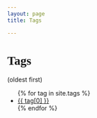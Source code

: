 ```yaml
---
layout: page
title: Tags

---
```


<div class="page-content wc-container">
	<div class="post">
		<h1 style="font-family: Prompt;">Tags</h1>  
		(oldest first)
		<ul>
			{% for tag in site.tags %}
			<li><a href="{{ '/tag/' | append:tag[0] | relative_url }}">{{ tag[0] }}</a></li>
			{% endfor %}
		</ul>
	</div>
</div>

